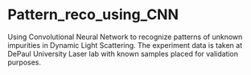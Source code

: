 # Pattern_reco_using_CNN

Using Convolutional Neural Network to recognize patterns of unknown impurities in Dynamic Light Scattering. The experiment data is taken at DePaul University Laser lab with known samples placed for validation purposes. 
